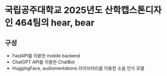 # 국립공주대학교 2025년도 산학캡스톤디자인 464팀의 hear, bear

## 구성
- FastAPI를 이용한 mobile backend
- ChatGPT API를 이용한 ChatBot
- HuggingFace, audiomentations 라이브러리를 이용한 소음 인식 모델